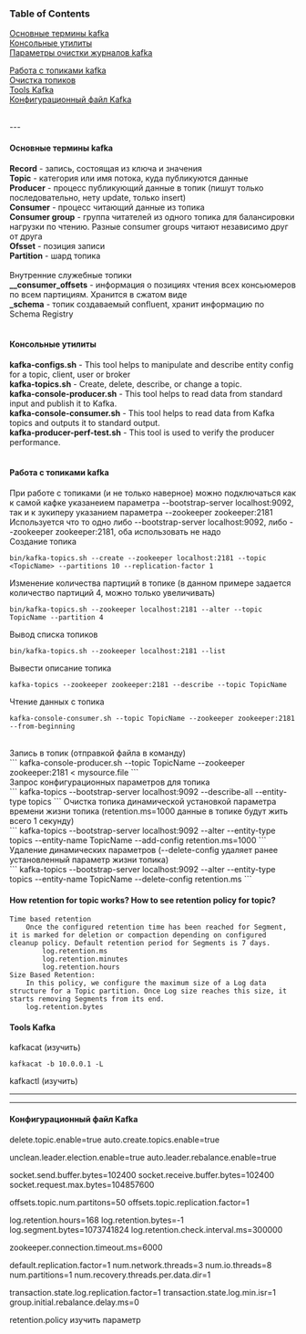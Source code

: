 ### Table of Contents </br>
[Основные термины kafka](#decription_kafka) </br>
[Консольные утилиты](#kafka_console_utilites) </br>
[Параметры очистки журналов kafka](#retention_policy_kafka) </br>

[Работа с топиками kafka](#kafka_operations_topic) </br>
[Очистка топиков](#t2) </br>
[Tools Kafka](#kafka_tools)</br>
[Конфигурационный файл Kafka](#kafka_config_file) </br>

</br>
---</br>

#### Основные термины kafka <a name="decription_kafka"></a> </br>
**Record** - запись, состоящая из ключа и значения</br>
**Topic** - категория или имя потока, куда публикуются данные</br>
**Producer** - процесс публикующий данные в топик (пишут только последовательно, нету update, только insert)</br>
**Consumer** - процесс читающий данные из топика</br>
**Consumer group** - группа читателей из одного топика для балансировки нагрузки по чтению. Разные consumer groups читают независимо друг от друга</br>
**Ofsset** - позиция записи</br>
**Partition** - шард топика</br>
</br>
Внутренние служебные топики</br>
**__consumer_offsets** - информация о позициях чтения всех консьюмеров по всем партициям. Хранится в сжатом виде</br>
**_schema** - топик создаваемый confluent, хранит информацию по Schema Registry</br>
</br>

#### Консольные утилиты <a name=kafka_console_utilites> </br>
**kafka-configs.sh** - This tool helps to manipulate and describe entity config for a topic, client, user or broker</br>
**kafka-topics.sh** - Create, delete, describe, or change a topic.</br>
**kafka-console-producer.sh** - This tool helps to read data from standard input and publish it to Kafka.</br>
**kafka-console-consumer.sh** - This tool helps to read data from Kafka topics and outputs it to standard output.</br>
**kafka-producer-perf-test.sh** - This tool is used to verify the producer performance.</br>
</br>

#### Работа с топиками kafka <a name=kafka_operations_topic> </br>
При работе с топиками (и не только наверное) можно подключаться как к самой кафке указанеием параметра --bootstrap-server localhost:9092, так и к зукиперу указанием параметра --zookeeper zookeeper:2181 </br>
Используется что то одно либо --bootstrap-server localhost:9092, либо --zookeeper zookeeper:2181, оба использовать не надо
</br>
Создание топика
```
bin/kafka-topics.sh --create --zookeeper localhost:2181 --topic <TopicName> --partitions 10 --replication-factor 1
```


Изменение количества партиций в топике (в данном примере задается количество партиций 4, можно только увеличивать)
```
bin/kafka-topics.sh --zookeeper localhost:2181 --alter --topic TopicName --partition 4
```


Вывод списка топиков
```
bin/kafka-topics.sh --zookeeper localhost:2181 --list
```


Вывести описание топика
```
kafka-topics --zookeeper zookeeper:2181 --describe --topic TopicName
```

Чтение данных с топика</br>
```
kafka-console-consumer.sh --topic TopicName --zookeeper zookeeper:2181 --from-beginning
```
</br>
Запись в топик (отправкой файла в команду)</br>
```
kafka-console-producer.sh --topic TopicName --zookeeper zookeeper:2181 < mysource.file
```



</br>
Запрос конфигурационных параметров для топика</br>
```
kafka-topics --bootstrap-server localhost:9092 --describe-all --entity-type topics
```
Очистка топика динамической установкой параметра времени жизни топика (retention.ms=1000 данные в топике будут жить всего 1 секунду)</br>
```
kafka-topics --bootstrap-server localhost:9092 --alter --entity-type topics --entity-name TopicName --add-config retention.ms=1000
```
Удаление динамических параметров (--delete-config удаляет ранее установленный параметр жизни топика)</br>
```
kafka-topics --bootstrap-server localhost:9092 --alter --entity-type topics --entity-name TopicName --delete-config retention.ms
```
</br>

#### How retention for topic works? How to see retention policy for topic? <a name=retention_policy_kafka></a> </br>

    Time based retention
        Once the configured retention time has been reached for Segment, it is marked for deletion or compaction depending on configured cleanup policy. Default retention period for Segments is 7 days.
            log.retention.ms
            log.retention.minutes
            log.retention.hours
    Size Based Retention:
        In this policy, we configure the maximum size of a Log data structure for a Topic partition. Once Log size reaches this size, it starts removing Segments from its end.
        log.retention.bytes








#### Tools Kafka <a name=kafka_tools> </br>
kafkacat (изучить)
```
kafkacat -b 10.0.0.1 -L
```
kafkactl (изучить)


---

---
#### Конфигурационный файл Kafka <a name=kafka_config_file> </br>

delete.topic.enable=true
auto.create.topics.enable=true

unclean.leader.election.enable=true
auto.leader.rebalance.enable=true

socket.send.buffer.bytes=102400
socket.receive.buffer.bytes=102400
socket.request.max.bytes=104857600

offsets.topic.num.partitons=50
offsets.topic.replication.factor=1

log.retention.hours=168
log.retention.bytes=-1
log.segment.bytes=1073741824
log.retention.check.interval.ms=300000

zookeeper.connection.timeout.ms=6000

default.replication.factor=1
num.network.threads=3
num.io.threads=8
num.partitions=1
num.recovery.threads.per.data.dir=1

transaction.state.log.replication.factor=1
transaction.state.log.min.isr=1
group.initial.rebalance.delay.ms=0


retention.policy изучить параметр
